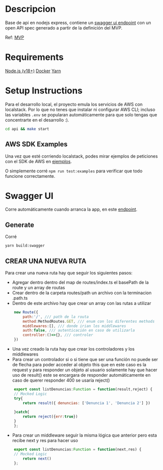 # Descripcion

Base de api en nodejs express, contiene un [swagger ui endpoint](http://localhost:3000/api-docs) con un open API spec generado a partir de la definición del MVP.

Ref: [MVP](https://docs.google.com/document/d/11F_YE7d1th6ORO_AVKZn9idoiMjSzepwSYcMBZONDt8)

# Requirements

[Node.js (v18+)](https://nodejs.org/en/download)
[Docker](https://www.docker.com/products/docker-desktop/)
[Yarn](https://yarnpkg.com/getting-started/install)

# Setup Instructions

Para el desarrollo local, el proyecto emula los servicios de AWS con localstack. Por lo que no tenes que instalar ni configurar AWS CLI; incluso las variables `.env` se popularan automáticamente para que solo tengas que concentrarte en el desarrollo :).

```bash
cd api && make start
```

## AWS SDK Examples

Una vez que esté corriendo localstack, podes mirar ejemplos de peticiones con el SDK de AWS en [ejemplos](examples/index.js).

O simplemente corré `npm run test:examples` para verificar que todo funcione correctamente.

# Swagger UI

Corre automáticamente cuando arranca la app, en este [endpoint](http://localhost:3000/api-docs).

## Generate

Corré

```bash
yarn build:swagger
```
## CREAR UNA NUEVA RUTA

Para crear una nueva ruta hay que seguir los siguientes pasos:

- Agregar dentro dentro del map de routes/index.ts el basePath de la route y un array de routas
- Crear dentro de la carpeta routes/path un archivo con la terminacion .path.ts
- Dentro de este archivo hay que crear un array con las rutas a utilizar 
```js
    new Route({
        path:'/', /// path de la routa
        method:MethodRoutes.GET, /// enum con los diferentes methods
        middlewares:[], /// donde irian los middlewares
        auth:false, /// autenticación en caso de utilizarla 
        controller:()=>{}, /// controler
    })
```
- Una vez creado la ruta hay que crear los controladores y los middlewares
- Para crear un controlador si o si tiene que ser una función no puede ser de flecha para poder acceder al objeto this que en este caso es la request y para responder un objeto al usuario solamente hay que hacer uso de result() este se encargara de responder automáticamente en caso de querer responder 400 se usaría reject() 
```js
    export const listDenuncias:Function = function(result,reject) {
    // Mocked Logic
    try{
        return result({ denuncias: ['Denuncia 1', 'Denuncia 2'] })
        
    }catch{
        return reject({err:true})
    }
    };
```
- Para crear un middleware seguir la misma lógica que anterior pero esta recibe next y res  para hacer uso

```js
    export const listDenuncias:Function = function(next,res) {
    // Mocked Logic
        return next()
    };
```
